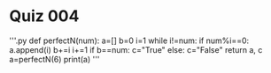 # Quiz 004

'''.py
def perfectN(num):
    a=[]
    b=0
    i=1
    while i!=num:
        if num%i==0:
            a.append(i)
            b+=i
        i+=1
    if b==num:
        c="True"
    else:
        c="False"
    return a, c
a=perfectN(6)
print(a)
'''
